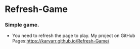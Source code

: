# Refresh-Game
### Simple game.
- You need to refresh the page to play.
My project on GitHub Pages:https://karvarr.github.io/Refresh-Game/
